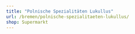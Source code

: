 ```yaml
---
title: "Polnische Spezialitäten Lukullus"
url: /bremen/polnische-spezialitaeten-lukullus/
shop: Supermarkt
---
```

